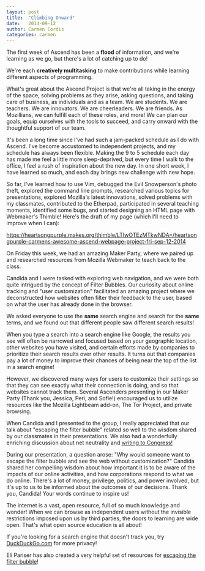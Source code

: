 ```yaml
---
layout: post
title:  "Climbing Onward"
date:   2014-09-12
author: Carmen Cordis
categories: carmen
---
```



The first week of Ascend has been a **flood** of information, and we're learning as we go, but there's a lot of catching up to do!

We're each **creatively multitasking** to make contributions while learning different aspects of programming.

What's great about the Ascend Project is that we're all taking in the energy of the space, solving problems as they arise, asking questions, and taking care of business, as individuals and as a team.  We are students.  We are teachers.  We are innovators.  We are cheerleaders.  We are friends.  As Mozillians, we can fulfill each of these roles, and more!  We can plan our goals, equip ourselves with the tools to succeed, and carry onward with the thoughtful support of our team.

It's been a long time since I've had such a jam-packed schedule as I do with Ascend.  I've become accustomed to independent projects, and my schedule has always been flexible.  Making the 9 to 5 schedule each day has made me feel a little more sleep-deprived, but every time I walk to the office, I feel a rush of inspiration about the new day.  In one short week, I have learned so much, and each day brings new challenge with new hope. 

So far, I've learned how to use Vim, debugged the Evil Snowperson's photo theft, explored the command line prompts, researched various topics for presentations, explored Mozilla's latest innovations, solved problems with my classmates, contributed to the Etherpad, participated in several teaching moments, identified some bugs, and started designing an HTML page with Webmaker's Thimble!  Here's the draft of my page (which I'll need to improve when I can):

https://heartsongpurple.makes.org/thimble/LTIwOTEzMTkwNDA=/heartsongpurple-carmens-awesome-ascend-webpage-project-fri-sep-12-2014

On Friday this week, we had an amazing Maker Party, where we paired up and researched resources from Mozilla Webmaker to teach back to the class.

Candida and I were tasked with exploring web navigation, and we were both quite intrigued by the concept of Filter Bubbles.  Our curiosity about online tracking and "user customization" facilitated an amazing project where we deconstructed how websites often filter their feedback to the user, based on what the user has already done in the browser.

We asked everyone to use the **same** search engine and search for the **same** terms, and we found out that different people saw different search results!

When you type a search into a search engine like Google, the results you see will often be narrowed and focused based on your geographic location, other websites you have visited, and certain efforts made by companies to prioritize their search results over other results.  It turns out that companies pay a lot of money to improve their chances of being near the top of the list in a search engine!

However, we discovered many ways for users to customize their settings so that they can see exactly what their connection is doing, and so that websites cannot track them.  Several Ascenders presenting in our Maker Party (Thank you, Jessica, Peri, and Sofie!) encouraged us to utilize resources like the Mozilla Lightbeam add-on, The Tor Project, and private browsing.

When Candida and I presented to the group, I really appreciated that our talk about "escaping the filter bubble" related so well to the wisdom shared by our classmates in their presentations.  We also had a wonderfully enriching discussion about net neutrality and [writing to Congress!](https://www.battleforthenet.com/)

During our presentation, a question arose: "Why would someone want to escape the filter bubble and see the web without customization?"  Candida shared her compelling wisdom about how important it is to be aware of the impacts of our online activities, and how corporations respond to what we do online.  There's a lot of money, privilege, politics, and power involved, but it's up to us to be informed about the outcomes of our decisions.  Thank you, Candida!  Your words continue to inspire us!

The internet is a vast, open resource, full of so much knowledge and wonder!  When we can browse as independent users without the invisible restrictions imposed upon us by third parties, the doors to learning are wide open.  That's what open source education is all about!

If you're looking for a search engine that doesn't track you, try [DuckDuckGo.com](https://duckduckgo.com/) for more privacy!

Eli Pariser has also created a very helpful set of resources for [escaping the filter bubble](http://www.thefilterbubble.com/10-things-you-can-do)!